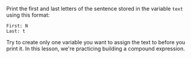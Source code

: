
Print the first and last letters of the sentence stored in the variable `text` using this format:

```text
First: N
Last: t
```

Try to create only one variable you want to assign the text to before you print it. In this lesson, we're practicing building a compound expression.

